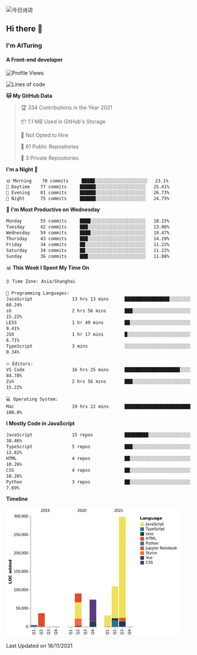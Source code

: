 <img alt="今日诗词" src="https://v2.jinrishici.com/one.svg?font-size=30&spacing=2&color=skyblue" style="max-width:100%; display: block; margin: 0 auto;">

## Hi there 👋
### I'm AITuring
#### A Front-end developer

<!-- <img src="./dhx.gif" width="400px"/> -->

<!--START_SECTION:waka-->
![Profile Views](http://img.shields.io/badge/Profile%20Views-0-blue)

![Lines of code](https://img.shields.io/badge/From%20Hello%20World%20I%27ve%20Written-644835%20lines%20of%20code-blue)

**🐱 My GitHub Data** 

> 🏆 334 Contributions in the Year 2021
 > 
> 📦 1.1 MB Used in GitHub's Storage 
 > 
> 🚫 Not Opted to Hire
 > 
> 📜 61 Public Repositories 
 > 
> 🔑 3 Private Repositories  
 > 
**I'm a Night 🦉** 

```text
🌞 Morning    70 commits     █████░░░░░░░░░░░░░░░░░░░░   23.1% 
🌆 Daytime    77 commits     ██████░░░░░░░░░░░░░░░░░░░   25.41% 
🌃 Evening    81 commits     ██████░░░░░░░░░░░░░░░░░░░   26.73% 
🌙 Night      75 commits     ██████░░░░░░░░░░░░░░░░░░░   24.75%

```
📅 **I'm Most Productive on Wednesday** 

```text
Monday       55 commits     ████░░░░░░░░░░░░░░░░░░░░░   18.15% 
Tuesday      42 commits     ███░░░░░░░░░░░░░░░░░░░░░░   13.86% 
Wednesday    59 commits     ████░░░░░░░░░░░░░░░░░░░░░   19.47% 
Thursday     43 commits     ███░░░░░░░░░░░░░░░░░░░░░░   14.19% 
Friday       34 commits     ██░░░░░░░░░░░░░░░░░░░░░░░   11.22% 
Saturday     34 commits     ██░░░░░░░░░░░░░░░░░░░░░░░   11.22% 
Sunday       36 commits     ███░░░░░░░░░░░░░░░░░░░░░░   11.88%

```


📊 **This Week I Spent My Time On** 

```text
⌚︎ Time Zone: Asia/Shanghai

💬 Programming Languages: 
JavaScript               13 hrs 13 mins      █████████████████░░░░░░░░   68.24% 
sh                       2 hrs 56 mins       ███░░░░░░░░░░░░░░░░░░░░░░   15.22% 
LESS                     1 hr 49 mins        ██░░░░░░░░░░░░░░░░░░░░░░░   9.41% 
JSX                      1 hr 17 mins        █░░░░░░░░░░░░░░░░░░░░░░░░   6.71% 
TypeScript               3 mins              ░░░░░░░░░░░░░░░░░░░░░░░░░   0.34%

🔥 Editors: 
VS Code                  16 hrs 25 mins      █████████████████████░░░░   84.78% 
Zsh                      2 hrs 56 mins       ███░░░░░░░░░░░░░░░░░░░░░░   15.22%

💻 Operating System: 
Mac                      19 hrs 22 mins      █████████████████████████   100.0%

```

**I Mostly Code in JavaScript** 

```text
JavaScript               15 repos            █████████░░░░░░░░░░░░░░░░   38.46% 
TypeScript               5 repos             ███░░░░░░░░░░░░░░░░░░░░░░   12.82% 
HTML                     4 repos             ██░░░░░░░░░░░░░░░░░░░░░░░   10.26% 
CSS                      4 repos             ██░░░░░░░░░░░░░░░░░░░░░░░   10.26% 
Python                   3 repos             ██░░░░░░░░░░░░░░░░░░░░░░░   7.69%

```


**Timeline**

![Chart not found](https://raw.githubusercontent.com/AITuring/AITuring/main/charts/bar_graph.png) 


 Last Updated on 16/11/2021
<!--END_SECTION:waka-->


